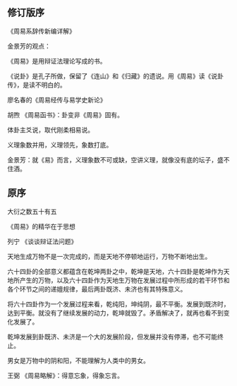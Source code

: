 
## 修订版序

《周易系辞传新编详解》

金景芳的观点：

《周易》是用辩证法理论写成的书。

《说卦》是孔子所做，保留了《连山》和《归藏》的遗说。用《周易》读《说卦传》，是读不明白的。

廖名春的《周易经传与易学史新论》

胡煦 《周易函书》：卦变非《周易》固有。

体卦主爻说，取代刚柔相易说。

义理象数并用，义理领先，象数打底。

金景芳：就《易》而言，义理象数不可或缺，空讲义理，就像没有底的坛子，盛不住酒。

## 原序

大衍之数五十有五

《周易》的精华在于思想

列宁 《谈谈辩证法问题》

天地生成万物不是一次完成的，而是天地不停顿地运行，万物不断地出生。

六十四卦的全部意义都蕴含在乾坤两卦之中，乾坤是天地，六十四卦是乾坤作为天地所产生的万物，以及六十四卦作为天地生万物在发展过程中所形成的若干环节和各个环节之间的递嬗规律，最后两卦既济、未济也有其特殊意义。

将六十四卦作为一个发展过程来看，乾纯阳，坤纯阴，最不平衡。发展到既济时，达到平衡。就没有了继续发展的动力，乾坤就毁了。矛盾解决了，就再也看不到变化发展了。

乾坤发展到卦既济、未济是一个大的发展阶段，但发展并没有停滞，也不可能终止。

男女是万物中的阴和阳，不能理解为人类中的男女。

王弼 《周易略解》：得意忘象，得象忘言。


